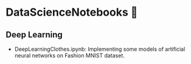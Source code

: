 # DataScienceNotebooks :notebook:

## Deep Learning
* DeepLearningClothes.ipynb: 
  Implementing some models of artificial neural networks on Fashion MNIST dataset.
